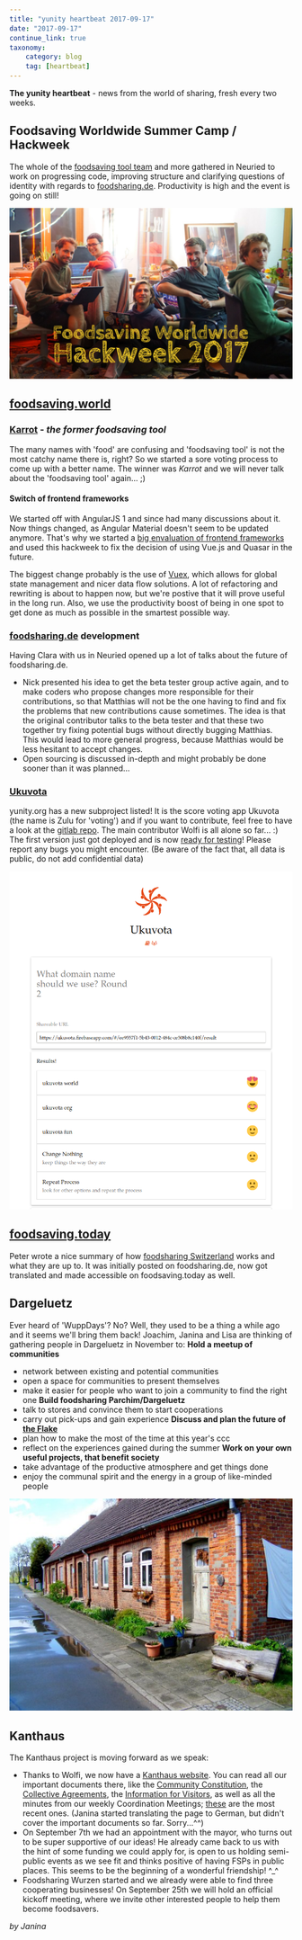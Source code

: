 ```yaml
---
title: "yunity heartbeat 2017-09-17"
date: "2017-09-17"
continue_link: true
taxonomy:
    category: blog
    tag: [heartbeat]
---
```


**The yunity heartbeat** - news from the world of sharing, fresh every two weeks.

## Foodsaving Worldwide Summer Camp / Hackweek
The whole of the [foodsaving tool team](https://blog.foodsaving.world/team.en.html) and more gathered in Neuried to work on progressing code, improving structure and clarifying questions of identity with regards to [foodsharing.de](https://foodsharing.de). Productivity is high and the event is going on still!

![Group picture](groupPic.jpg)

## [foodsaving.world](https://foodsaving.world)

### [Karrot](https://github.com/yunity/karrot-frontend/) - _the former foodsaving tool_
The many names with 'food' are confusing and 'foodsaving tool' is not the most catchy name there is, right? So we started a sore voting process to come up with a better name. The winner was *Karrot* and we will never talk about the 'foodsaving tool' again... ;)

#### Switch of frontend frameworks
We started off with AngularJS 1 and since had many discussions about it. Now things changed, as Angular Material doesn't seem to be updated anymore. That's why we started a [big envaluation of frontend frameworks](https://github.com/yunity/karrot-frontend/issues/593) and used this hackweek to fix the decision of using Vue.js and Quasar in the future.

The biggest change probably is the use of [Vuex](https://vuex.vuejs.org/en/intro.html), which allows for global state management and nicer data flow solutions. A lot of refactoring and rewriting is about to happen now, but we're postive that it will prove useful in the long run. Also, we use the productivity boost of being in one spot to get done as much as possible in the smartest possible way.

### [foodsharing.de](https:foodsharing.de) development
Having Clara with us in Neuried opened up a lot of talks about the future of foodsharing.de.
* Nick presented his idea to get the beta tester group active again, and to make coders who propose changes more responsible for their contributions, so that Matthias will not be the one having to find and fix the problems that new contributions cause sometimes. The idea is that the original contributor talks to the beta tester and that these two together try fixing potential bugs without directly bugging Matthias. <br> This would lead to more general progress, because Matthias would be less hesitant to accept changes.
* Open sourcing is discussed in-depth and might probably be done sooner than it was planned...

### [Ukuvota](https://ukuvota.world/)
yunity.org has a new subproject listed! It is the score voting app  Ukuvota (the name is Zulu for 'voting') and if you want to contribute, feel free to have a look at the [gitlab repo](https://gitlab.com/ukuvota). The main contributor Wolfi is all alone so far... :)
The first version just got deployed and is now [ready for testing](https://ukuvota.world/)! Please report any bugs you might encounter. (Be aware of the fact that, all data is public, do not add confidential data)

![](ukuvota.png)

## [foodsaving.today](https://foodsaving.today)
Peter wrote a nice summary of how [foodsharing Switzerland](https://foodsaving.today/en/blog/2017/09/15/foodsharing-switzerland-status-quo) works and what they are up to. It was initially posted on foodsharing.de, now got translated and made accessible on foodsaving.today as well.

## Dargeluetz
Ever heard of 'WuppDays'? No? Well, they used to be a thing a while ago and it seems we'll bring them back!
Joachim, Janina and Lisa are thinking of gathering people in Dargeluetz in November to:
**Hold a meetup of communities**
* network between existing and potential communities
* open a space for communities to present themselves
* make it easier for people who want to join a community to find the right one
**Build foodsharing Parchim/Dargeluetz**
* talk to stores and convince them to start cooperations
* carry out pick-ups and gain experience
**Discuss and plan the future of [the Flake](http://flake.world/)**
* plan how to make the most of the time at this year's ccc
* reflect on the experiences gained during the summer
**Work on your own useful projects, that benefit society**
* take advantage of the productive atmosphere and get things done
* enjoy the communal spirit and the energy in a group of like-minded people

![](zdargelutzFront.jpg)

## Kanthaus
The Kanthaus project is moving forward as we speak:
* Thanks to Wolfi, we now have a [Kanthaus website](https://kanthaus.online/en/). You can read all our important documents there, like the [Community Constitution](https://kanthaus.online/en/docs/constitution/), the [Collective Agreements](https://kanthaus.online/en/docs/collectiveagreements/), the [Information for Visitors](https://kanthaus.online/en/docs/visiting/), as well as all the minutes from our weekly Coordination Meetings; [these](https://kanthaus.online/en/meetings/2017-09-18_come/) are the most recent ones. (Janina started translating the page to German, but didn't cover the important documents so far. Sorry...^^)
* On September 7th we had an appointment with the mayor, who turns out to be super supportive of our ideas! He already came back to us with the hint of some funding we could apply for, is open to us holding semi-public events as we see fit and thinks positive of having FSPs in public places. This seems to be the beginning of a wonderful friendship! ^_^
* Foodsharing Wurzen started and we already were able to find three cooperating businesses! On September 25th we will hold an official kickoff meeting, where we invite other interested people to help them become foodsavers.

_by Janina_

